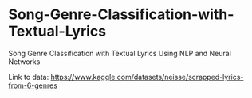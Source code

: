 # Song-Genre-Classification-with-Textual-Lyrics
Song Genre Classification with Textual Lyrics Using NLP and Neural Networks

Link to data: https://www.kaggle.com/datasets/neisse/scrapped-lyrics-from-6-genres
